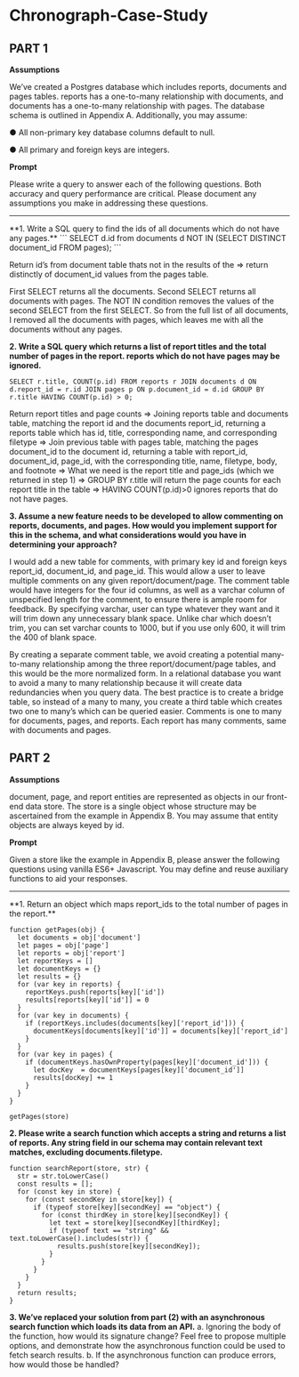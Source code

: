 # Chronograph-Case-Study
## PART 1

**Assumptions**

We’ve created a Postgres database which includes reports, documents and pages tables. reports has a one-to-many relationship with documents, and documents has a one-to-many relationship with pages. The database schema is outlined in Appendix A. Additionally, you may assume:

● All non-primary key database columns default to null.

● All primary and foreign keys are integers.

**Prompt**

Please write a query to answer each of the following questions. Both accuracy and query performance are critical. Please document any assumptions you make in addressing these questions.
<hr>
**1. Write a SQL query to find the ids of all documents which do not have any pages.**
```
SELECT d.id from documents d NOT IN (SELECT DISTINCT document_id FROM pages);
```

Return id’s from document table thats not in the results of the ⇒ return distinctly of document_id values from the pages table.

First SELECT returns all the documents. Second SELECT returns all documents with pages. The NOT IN condition removes the values of the second SELECT from the first SELECT. So from the full list of all documents, I removed all the documents with pages, which leaves me with all the documents without any pages.

**2. Write a SQL query which returns a list of report titles and the total number of pages in the report. reports which do not have pages may be ignored.**
```
SELECT r.title, COUNT(p.id) FROM reports r JOIN documents d ON d.report_id = r.id JOIN pages p ON p.document_id = d.id GROUP BY r.title HAVING COUNT(p.id) > 0;
```
Return report titles and page counts ⇒ Joining reports table and documents table, matching the report id and the documents report_id, returning a reports table which has id, title, corresponding name, and corresponding filetype ⇒ Join previous table with pages table, matching the pages document_id to the document id, returning a table with report_id, document_id, page_id, with the corresponding title, name, filetype, body, and footnote ⇒ What we need is the report title and page_ids (which we returned in step 1) ⇒ GROUP BY r.title will return the page counts for each report title in the table ⇒ HAVING COUNT(p.id)>0 ignores reports that do not have pages. 

**3. Assume a new feature needs to be developed to allow commenting on reports, documents, and pages. How would you implement support for this in the schema, and what considerations would you have in determining your approach?**

I would add a new table for comments, with primary key id and foreign keys report_id, document_id, and page_id. This would allow a user to leave multiple comments on any given report/document/page. The comment table would have integers for the four id columns, as well as a varchar column of unspecified length for the comment, to ensure there is ample room for feedback. By specifying varchar, user can type whatever they want and it will trim down any unnecessary blank space. Unlike char which doesn’t trim, you can set varchar counts to 1000, but if you use only 600, it will trim the 400 of blank space.

By creating a separate comment table, we avoid creating a potential many-to-many relationship among the three report/document/page tables, and this would be the more normalized form. In a relational database you want to avoid a many to many relationship because it will create data redundancies when you query data. The best practice is to create a bridge table, so instead of a many to many, you create a third table which creates two one to many’s which can be queried easier. Comments is one to many for documents, pages, and reports. Each report has many comments, same with documents and pages.


## PART 2

**Assumptions** 

document, page, and report entities are represented as objects in our front-end data store. The store is a single object whose structure may be ascertained from the example in Appendix B. You may assume that entity objects are always keyed by id.

**Prompt**

Given a store like the example in Appendix B, please answer the following questions using vanilla ES6+ Javascript. You may define and reuse auxiliary functions to aid your responses.
<hr>
**1. Return an object which maps report_ids to the total number of pages in the report.**

```
function getPages(obj) {
  let documents = obj['document']
  let pages = obj['page']
  let reports = obj['report']
  let reportKeys = []
  let documentKeys = {}
  let results = {}
  for (var key in reports) {
    reportKeys.push(reports[key]['id'])
    results[reports[key]['id']] = 0
  }
  for (var key in documents) {
    if (reportKeys.includes(documents[key]['report_id'])) {
      documentKeys[documents[key]['id']] = documents[key]['report_id']
    }
  }
  for (var key in pages) {
    if (documentKeys.hasOwnProperty(pages[key]['document_id'])) {
      let docKey  = documentKeys[pages[key]['document_id']]
      results[docKey] += 1
    }
  }
}

getPages(store)
```

**2. Please write a search function which accepts a string and returns a list of reports. Any string field in our schema may contain relevant text matches, excluding documents.filetype.**
```
function searchReport(store, str) {
  str = str.toLowerCase()
  const results = [];
  for (const key in store) {
    for (const secondKey in store[key]) {
      if (typeof store[key][secondKey] == "object") {
        for (const thirdKey in store[key][secondKey]) {
          let text = store[key][secondKey][thirdKey];
          if (typeof text == "string" && text.toLowerCase().includes(str)) {
            results.push(store[key][secondKey]);
          }
        }
      }
    }
  }
  return results;
}
```

**3. We’ve replaced your solution from part (2) with an asynchronous search function which loads its data from an API.**
	a. Ignoring the body of the function, how would its signature change? Feel free to propose multiple options, and demonstrate how the asynchronous function could be used to fetch search results.
	b. If the asynchronous function can produce errors, how would those be handled?


